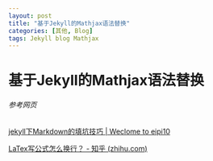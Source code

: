 ```yaml
---
layout: post
title: "基于Jekyll的Mathjax语法替换"
categories: [其他, Blog]
tags: Jekyll blog Mathjax
---
```



# 基于Jekyll的Mathjax语法替换



###### 参考网页

[jekyll下Markdown的填坑技巧 \| Weclome to eipi10](https://eipi10.cn/others/2019/12/07/jekyll-markdown-skills/)

[LaTex写公式怎么换行？ - 知乎 (zhihu.com)](https://www.zhihu.com/question/618818933)